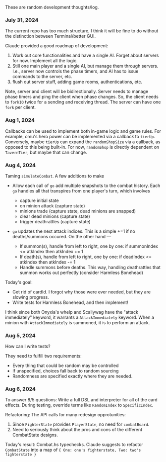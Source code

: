 These are random development thoughts/log.

### July 31, 2024
The current repo has too much structure, I think it will be fine to do without the distinction between Terminal/better GUI.

Claude provided a good roadmap of development:
1. Work out core functionalities and have a single AI. Forget about servers for now. Implement all the logic.
2. Still one main player and a single AI, but manage them through servers. I.e., server now controls the phase timers, and AI has
to issue commands to the server, etc.
3. flush out server stuff, adding game rooms, authentications, etc.

Note, server and client will be bidirectionally. Server needs to manage phase timers and ping the client when phase changes.
So, the client needs to `forkIO` twice for a sending and receiving thread. The server can have one `fork` per client.

### Aug 1, 2024
Callbacks can be used to implement both in-game logic and game rules. For example, omu's hero power can be implemented via a callback
to `tierUp`. Conversely, maybe `tierUp` can expand the `randomShopSize` via a callback, as opposed to this being built-in. For now, 
`randomShop` is directly dependent on `TavernTier`, but maybe that can change.

### Aug 4, 2024
Taming `simulateCombat`. A few additions to make
- Allow each call of `go` add multiple snapshots to the combat history. Each `go` handles all that transpires from one player's turn, which involves
    - capture initial state
	- on minion attack (capture state)
	- minions trade (capture state, dead minions are snapped)
	- clear dead minions (capture state)
	- trigger deathrattles (capture state)

- `go` updates the next attack indices. This is a simple +=1 if no deaths/summons occured. On the other hand —
	- If summon(s), handle from left to right, one by one: if summonIndex <= atkIndex then atkIndex += 1
	- If death(s), handle from left to right, one by one: if deadIndex <= atkIndex then atkIndex -= 1
	- Handle summons before deaths. This way, handling deathrattles that summon works out perfectly (consider Harmless Bonehead)

Today's goal: 
- Get rid of cardId. I forgot why those were ever needed, but they are slowing progress.
- Write tests for Harmless Bonehead, and then implement!

I think since both Onyxia's whelp and Scallywag have the "attack immediately" keyword, it warrants a `AttackImmediately` keyword.
When a minion with `AttackImmediately` is summoned, it is to perform an attack.

### Aug 5, 2024
How can I write tests?

They need to fulfill two requirements:
- Every thing that could be random may be controlled
- If unspecified, choices fall back to random sourcing
- Randomness are specified exactly where they are needed.

### Aug 6, 2024
To answer 8/5 questions: Write a full DSL and interpreter for all of the card effects. 
During testing, override terms like `RandomIndex` to `SpecificIndex`.

Refactoring: The API calls for many redesign opprotunities:
1. Since `FighterState` provides `PlayerState`, no need for `combatBoard`.
2. Need to seriously think about the pros and cons of the different CombatState designs.

Today's result: Combat.hs typechecks. Claude suggests to refactor `CombatState` into a map of `{ One: one's fighterstate, Two: two's fighterstate }`
